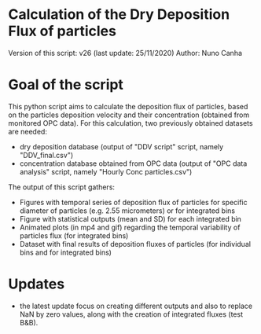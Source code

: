 # Calculation of the Dry Deposition Flux of particles 

Version of this script: v26 (last update: 25/11/2020)
Author: Nuno Canha

# Goal of the script
This python script aims to calculate the deposition flux of particles, based on the particles deposition velocity and their concentration (obtained from monitored OPC data).
For this calculation, two previously obtained datasets are needed: 
- dry deposition database (output of "DDV script" script, namely "DDV_final.csv")
- concentration database obtained from OPC data (output of "OPC data analysis" script, namely "Hourly Conc particles.csv")

The output of this script gathers:
- Figures with temporal series of deposition flux of particles for specific diameter of particles (e.g. 2.55 micrometers) or for integrated bins
- Figure with statistical outputs (mean and SD) for each integrated bin
- Animated plots (in mp4 and gif) regarding the temporal variability of particles flux (for integrated bins)
- Dataset with final results of deposition fluxes of particles (for individual bins and for integrated bins)

# Updates
- the latest update focus on creating different outputs and also to replace NaN by zero values, along with the creation of integrated fluxes (test B&B).
